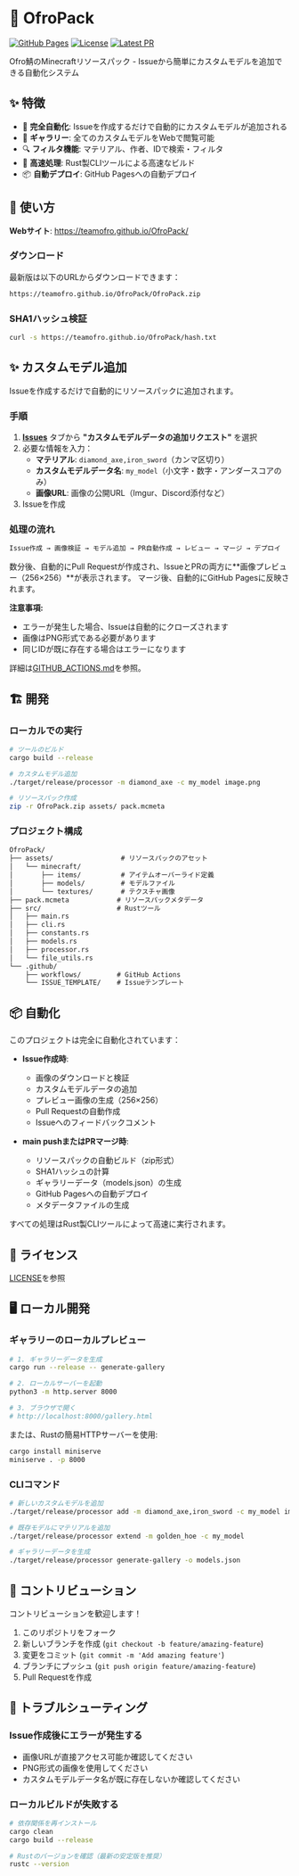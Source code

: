 # 🎨 OfroPack

[![GitHub Pages](https://img.shields.io/badge/GitHub%20Pages-Live-success?style=flat&logo=github)](https://teamofro.github.io/OfroPack/)
[![License](https://img.shields.io/github/license/TeamOfro/OfroPack)](LICENSE)
[![Latest PR](https://img.shields.io/github/issues-pr-closed/TeamOfro/OfroPack?label=PRs)](https://github.com/TeamOfro/OfroPack/pulls?q=is%3Apr+is%3Aclosed)

Ofro鯖のMinecraftリソースパック - Issueから簡単にカスタムモデルを追加できる自動化システム

## ✨ 特徴

- 🤖 **完全自動化**: Issueを作成するだけで自動的にカスタムモデルが追加される
- 🎨 **ギャラリー**: 全てのカスタムモデルをWebで閲覧可能
- 🔍 **フィルタ機能**: マテリアル、作者、IDで検索・フィルタ
- 🚀 **高速処理**: Rust製CLIツールによる高速なビルド
- 📦 **自動デプロイ**: GitHub Pagesへの自動デプロイ

## 🚀 使い方

**Webサイト**: <https://teamofro.github.io/OfroPack/>

### ダウンロード

最新版は以下のURLからダウンロードできます：

```txt
https://teamofro.github.io/OfroPack/OfroPack.zip
```

### SHA1ハッシュ検証

```bash
curl -s https://teamofro.github.io/OfroPack/hash.txt
```

## ✨ カスタムモデル追加

Issueを作成するだけで自動的にリソースパックに追加されます。

### 手順

1. **[Issues](../../issues/new/choose)** タブから **"カスタムモデルデータの追加リクエスト"** を選択
2. 必要な情報を入力：
   - **マテリアル**: `diamond_axe,iron_sword`（カンマ区切り）
   - **カスタムモデルデータ名**: `my_model`（小文字・数字・アンダースコアのみ）
   - **画像URL**: 画像の公開URL（Imgur、Discord添付など）
3. Issueを作成

### 処理の流れ

```txt
Issue作成 → 画像検証 → モデル追加 → PR自動作成 → レビュー → マージ → デプロイ
```

数分後、自動的にPull Requestが作成され、IssueとPRの両方に**画像プレビュー（256×256）**が表示されます。
マージ後、自動的にGitHub Pagesに反映されます。

**注意事項:**

- エラーが発生した場合、Issueは自動的にクローズされます
- 画像はPNG形式である必要があります
- 同じIDが既に存在する場合はエラーになります

詳細は[GITHUB_ACTIONS.md](GITHUB_ACTIONS.md)を参照。

## 🏗️ 開発

### ローカルでの実行

```bash
# ツールのビルド
cargo build --release

# カスタムモデル追加
./target/release/processor -m diamond_axe -c my_model image.png

# リソースパック作成
zip -r OfroPack.zip assets/ pack.mcmeta
```

### プロジェクト構成

```txt
OfroPack/
├── assets/                 # リソースパックのアセット
│   └── minecraft/
│       ├── items/          # アイテムオーバーライド定義
│       ├── models/         # モデルファイル
│       └── textures/       # テクスチャ画像
├── pack.mcmeta            # リソースパックメタデータ
├── src/                   # Rustツール
│   ├── main.rs
│   ├── cli.rs
│   ├── constants.rs
│   ├── models.rs
│   ├── processor.rs
│   └── file_utils.rs
└── .github/
    ├── workflows/         # GitHub Actions
    └── ISSUE_TEMPLATE/    # Issueテンプレート
```

## 📦 自動化

このプロジェクトは完全に自動化されています：

- **Issue作成時**:
  - 画像のダウンロードと検証
  - カスタムモデルデータの追加
  - プレビュー画像の生成（256×256）
  - Pull Requestの自動作成
  - Issueへのフィードバックコメント

- **main pushまたはPRマージ時**:
  - リソースパックの自動ビルド（zip形式）
  - SHA1ハッシュの計算
  - ギャラリーデータ（models.json）の生成
  - GitHub Pagesへの自動デプロイ
  - メタデータファイルの生成

すべての処理はRust製CLIツールによって高速に実行されます。

## 📝 ライセンス

[LICENSE](LICENSE)を参照

## 🖥️ ローカル開発

### ギャラリーのローカルプレビュー

```bash
# 1. ギャラリーデータを生成
cargo run --release -- generate-gallery

# 2. ローカルサーバーを起動
python3 -m http.server 8000

# 3. ブラウザで開く
# http://localhost:8000/gallery.html
```

または、Rustの簡易HTTPサーバーを使用:

```bash
cargo install miniserve
miniserve . -p 8000
```

### CLIコマンド

```bash
# 新しいカスタムモデルを追加
./target/release/processor add -m diamond_axe,iron_sword -c my_model image.png

# 既存モデルにマテリアルを追加
./target/release/processor extend -m golden_hoe -c my_model

# ギャラリーデータを生成
./target/release/processor generate-gallery -o models.json
```

## 🤝 コントリビューション

コントリビューションを歓迎します！

1. このリポジトリをフォーク
2. 新しいブランチを作成 (`git checkout -b feature/amazing-feature`)
3. 変更をコミット (`git commit -m 'Add amazing feature'`)
4. ブランチにプッシュ (`git push origin feature/amazing-feature`)
5. Pull Requestを作成

## 🐛 トラブルシューティング

### Issue作成後にエラーが発生する

- 画像URLが直接アクセス可能か確認してください
- PNG形式の画像を使用してください
- カスタムモデルデータ名が既に存在しないか確認してください

### ローカルビルドが失敗する

```bash
# 依存関係を再インストール
cargo clean
cargo build --release

# Rustのバージョンを確認（最新の安定版を推奨）
rustc --version
```
